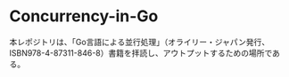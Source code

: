 # Concurrency-in-Go

本レポジトリは、「Go言語による並行処理」（オライリー・ジャパン発行、ISBN978-4-87311-846-8）書籍を拝読し、アウトプットするための場所である。
